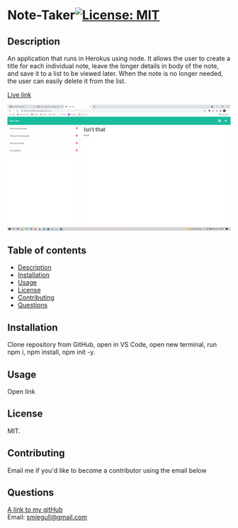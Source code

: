 # Note-Taker[![License: MIT](https://img.shields.io/badge/License-MIT-yellow.svg)](https://opensource.org/licenses/MIT)

## Description
An application that runs in Herokus using node. It allows the user to create a title for each individual note, leave the longer details in body of the note, and save it to a list to be viewed later. When the note is no longer needed, the user can easily delete it from the list.

[Live link](https://scott-note-taker.herokuapp.com/)

![screenshots](public/assets/NoteTakerApp.png) 

## Table of contents
- [Description](#description)
- [Installation](#installation)
- [Usage](#usage)
- [License](#license)
- [Contributing](#contributing)
- [Questions](#questions)

## Installation
Clone repository from GitHub, open in VS Code, open new terminal, run npm i, npm install, npm init -y.

## Usage
Open link 

## License
MIT.

## Contributing
Email me if you'd like to become a contributor using the email below

## Questions
[A link to my gitHub](https://github.com/scoven2)  
Email: smiegull@gmail.com